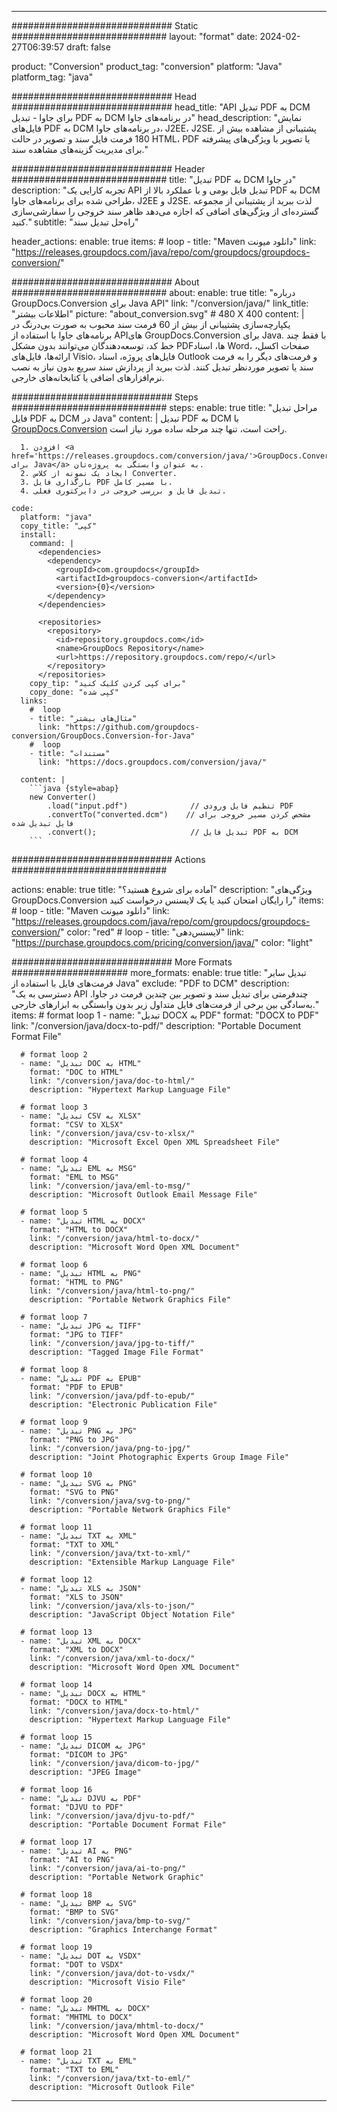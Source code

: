  
---
############################# Static ############################
layout: "format"
date: 2024-02-27T06:39:57
draft: false

product: "Conversion"
product_tag: "conversion"
platform: "Java"
platform_tag: "java"

############################# Head #############################
head_title: "API تبدیل PDF به DCM برای جاوا - تبدیل PDF به DCM در برنامه‌های جاوا"
head_description: "نمایش فایل‌های PDF به DCM در برنامه‌های جاوا، J2EE، J2SE. پشتیبانی از مشاهده بیش از 180 فرمت فایل سند و تصویر در حالت HTML، PDF یا تصویر با ویژگی‌های پیشرفته برای مدیریت گزینه‌های مشاهده سند."

############################# Header ############################
title: "تبدیل PDF به DCM در جاوا" 
description: "تجربه کارایی یک API تبدیل فایل بومی و با عملکرد بالا از PDF به DCM طراحی شده برای برنامه‌های جاوا، J2EE و J2SE. لذت ببرید از پشتیبانی از مجموعه گسترده‌ای از ویژگی‌های اضافی که اجازه می‌دهد ظاهر سند خروجی را سفارشی‌سازی کنید." 
subtitle: "راه‌حل تبدیل سند" 

header_actions:
  enable: true
  items:
    #  loop
    - title: "Maven دانلود میونت"
      link: "https://releases.groupdocs.com/java/repo/com/groupdocs/groupdocs-conversion/"


############################# About ############################
about:
    enable: true
    title: "درباره GroupDocs.Conversion برای Java API"
    link: "/conversion/java/"
    link_title: "اطلاعات بیشتر"
    picture: "about_conversion.svg" # 480 X 400
    content: |
      یکپارچه‌سازی پشتیبانی از بیش از 60 فرمت سند محبوب به صورت بی‌درنگ در برنامه‌های جاوا با استفاده از APIهای GroupDocs.Conversion برای Java. با فقط چند خط کد، توسعه‌دهندگان می‌توانند بدون مشکل PDFها، اسناد Word، صفحات اکسل، ارائه‌ها، فایل‌های Visio، فایل‌های پروژه، اسناد Outlook و فرمت‌های دیگر را به فرمت سند یا تصویر موردنظر تبدیل کنند. لذت ببرید از پردازش سند سریع بدون نیاز به نصب نرم‌افزارهای اضافی یا کتابخانه‌های خارجی.


############################# Steps ############################
steps:
    enable: true
    title: "مراحل تبدیل فایل PDF به DCM در Java" 
    content: |
      تبدیل PDF به DCM با <a href='https://products.groupdocs.com/conversion/java/'>GroupDocs.Conversion</a> راحت است، تنها چند مرحله ساده مورد نیاز است.
      
      1. افزودن <a href='https://releases.groupdocs.com/conversion/java/'>GroupDocs.Conversion برای Java</a> به عنوان وابستگی به پروژه‌تان. 
      2. ایجاد یک نمونه از کلاس Converter.  
      3. بارگذاری فایل PDF با مسیر کامل. 
      4. تبدیل فایل و بررسی خروجی در دایرکتوری فعلی. 
   
    code:
      platform: "java"
      copy_title: "کپی"
      install:
        command: |
          <dependencies>
            <dependency>
              <groupId>com.groupdocs</groupId>
              <artifactId>groupdocs-conversion</artifactId>
              <version>{0}</version>
            </dependency>
          </dependencies>

          <repositories>
            <repository>
              <id>repository.groupdocs.com</id>
              <name>GroupDocs Repository</name>
              <url>https://repository.groupdocs.com/repo/</url>
            </repository>
          </repositories>
        copy_tip: "برای کپی کردن کلیک کنید"
        copy_done: "کپی شده"
      links:
        #  loop
        - title: "مثال‌های بیشتر"
          link: "https://github.com/groupdocs-conversion/GroupDocs.Conversion-for-Java"
        #  loop
        - title: "مستندات"
          link: "https://docs.groupdocs.com/conversion/java/"
          
      content: |
        ```java {style=abap}
        new Converter()
            .load("input.pdf")              // تنظیم فایل ورودی PDF
            .convertTo("converted.dcm")    // مشخص کردن مسیر خروجی برای فایل تبدیل شده
            .convert();                     // تبدیل فایل PDF به DCM        
        ```            

############################# Actions ############################

actions:
  enable: true
  title: "آماده برای شروع هستید؟"
  description: "ویژگی‌های GroupDocs.Conversion را رایگان امتحان کنید یا یک لایسنس درخواست کنید"
  items:
    #  loop
    - title: "Maven دانلود میونت"
      link: "https://releases.groupdocs.com/java/repo/com/groupdocs/groupdocs-conversion/"
      color: "red"
        #  loop
    - title: "لایسنس‌دهی"
      link: "https://purchase.groupdocs.com/pricing/conversion/java/"
      color: "light"


############################# More Formats #####################
more_formats:
    enable: true
    title: "تبدیل سایر فرمت‌های فایل با استفاده از Java"
    exclude: "PDF to DCM"
    description: "دسترسی به یک API چندفرمتی برای تبدیل سند و تصویر بین چندین فرمت در جاوا. به‌سادگی بین برخی از فرمت‌های فایل متداول زیر بدون وابستگی به ابزارهای خارجی."
    items: 
      # format loop 1
      - name: "تبدیل DOCX به PDF"
        format: "DOCX to PDF"
        link: "/conversion/java/docx-to-pdf/"
        description: "Portable Document Format File"

      # format loop 2
      - name: "تبدیل DOC به HTML"
        format: "DOC to HTML"
        link: "/conversion/java/doc-to-html/"
        description: "Hypertext Markup Language File"

      # format loop 3
      - name: "تبدیل CSV به XLSX"
        format: "CSV to XLSX"
        link: "/conversion/java/csv-to-xlsx/"
        description: "Microsoft Excel Open XML Spreadsheet File"

      # format loop 4
      - name: "تبدیل EML به MSG"
        format: "EML to MSG"
        link: "/conversion/java/eml-to-msg/"
        description: "Microsoft Outlook Email Message File"

      # format loop 5
      - name: "تبدیل HTML به DOCX"
        format: "HTML to DOCX"
        link: "/conversion/java/html-to-docx/"
        description: "Microsoft Word Open XML Document"

      # format loop 6
      - name: "تبدیل HTML به PNG"
        format: "HTML to PNG"
        link: "/conversion/java/html-to-png/"
        description: "Portable Network Graphics File"

      # format loop 7
      - name: "تبدیل JPG به TIFF"
        format: "JPG to TIFF"
        link: "/conversion/java/jpg-to-tiff/"
        description: "Tagged Image File Format"

      # format loop 8
      - name: "تبدیل PDF به EPUB"
        format: "PDF to EPUB"
        link: "/conversion/java/pdf-to-epub/"
        description: "Electronic Publication File"

      # format loop 9
      - name: "تبدیل PNG به JPG"
        format: "PNG to JPG"
        link: "/conversion/java/png-to-jpg/"
        description: "Joint Photographic Experts Group Image File"

      # format loop 10
      - name: "تبدیل SVG به PNG"
        format: "SVG to PNG"
        link: "/conversion/java/svg-to-png/"
        description: "Portable Network Graphics File"

      # format loop 11
      - name: "تبدیل TXT به XML"
        format: "TXT to XML"
        link: "/conversion/java/txt-to-xml/"
        description: "Extensible Markup Language File"

      # format loop 12
      - name: "تبدیل XLS به JSON"
        format: "XLS to JSON"
        link: "/conversion/java/xls-to-json/"
        description: "JavaScript Object Notation File"

      # format loop 13
      - name: "تبدیل XML به DOCX"
        format: "XML to DOCX"
        link: "/conversion/java/xml-to-docx/"
        description: "Microsoft Word Open XML Document"

      # format loop 14
      - name: "تبدیل DOCX به HTML"
        format: "DOCX to HTML"
        link: "/conversion/java/docx-to-html/"
        description: "Hypertext Markup Language File" 

      # format loop 15
      - name: "تبدیل DICOM به JPG" 
        format: "DICOM to JPG"
        link: "/conversion/java/dicom-to-jpg/"
        description: "JPEG Image" 

      # format loop 16
      - name: "تبدیل DJVU به PDF"
        format: "DJVU to PDF"
        link: "/conversion/java/djvu-to-pdf/"
        description: "Portable Document Format File" 

      # format loop 17
      - name: "تبدیل AI به PNG"
        format: "AI to PNG"
        link: "/conversion/java/ai-to-png/"
        description: "Portable Network Graphic" 
      
      # format loop 18
      - name: "تبدیل BMP به SVG"
        format: "BMP to SVG"
        link: "/conversion/java/bmp-to-svg/"
        description: "Graphics Interchange Format"

      # format loop 19
      - name: "تبدیل DOT به VSDX"
        format: "DOT to VSDX"
        link: "/conversion/java/dot-to-vsdx/"
        description: "Microsoft Visio File"

      # format loop 20
      - name: "تبدیل MHTML به DOCX"
        format: "MHTML to DOCX"
        link: "/conversion/java/mhtml-to-docx/"
        description: "Microsoft Word Open XML Document"

      # format loop 21
      - name: "تبدیل TXT به EML"
        format: "TXT to EML"
        link: "/conversion/java/txt-to-eml/"
        description: "Microsoft Outlook File"

---
